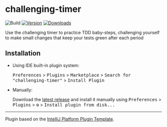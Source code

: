 # challenging-timer

![Build](https://github.com/pirocraft/challenging-timer/workflows/Build/badge.svg)
[![Version](https://img.shields.io/jetbrains/plugin/v/com.github.pirocraft.challengingtimer.svg)](https://plugins.jetbrains.com/plugin/com.github.pirocraft.challengingtimer)
[![Downloads](https://img.shields.io/jetbrains/plugin/d/com.github.pirocraft.challengingtimer.svg)](https://plugins.jetbrains.com/plugin/com.github.pirocraft.challengingtimer)

<!-- Plugin description -->
Use the challenging timer to practice TDD baby-steps, 
challenging yourself to make small changes that keep your tests green after each period
<!-- Plugin description end -->

## Installation

- Using IDE built-in plugin system:
  
  <kbd>Preferences</kbd> > <kbd>Plugins</kbd> > <kbd>Marketplace</kbd> > <kbd>Search for "challenging-timer"</kbd> >
  <kbd>Install Plugin</kbd>
  
- Manually:

  Download the [latest release](https://github.com/pirocraft/challenging-timer/releases/latest) and install it manually using
  <kbd>Preferences</kbd> > <kbd>Plugins</kbd> > <kbd>⚙️</kbd> > <kbd>Install plugin from disk...</kbd>


---
Plugin based on the [IntelliJ Platform Plugin Template][template].

[template]: https://github.com/JetBrains/intellij-platform-plugin-template
